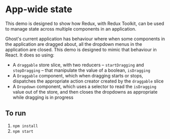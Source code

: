 # App-wide state

This demo is designed to show how Redux, with Redux Toolkit, can be used to manage state across multiple components in an application.

Ghost's current application has behaviour where when some components in the application are dragged about, all the dropdown menus in the application are closed. This demo is designed to mimic that behaviour in React. It does so using:

- A `draggable` store slice, with two reducers – `startDragging` and `stopDragging` – that manipulate the value of a boolean, `isDragging`
- A `Draggable` component, which when dragging starts or stops, dispatches the appropriate action creator created by the `draggable` slice
- A `Dropdown` component, which uses a selector to read the `isDragging` value out of the store, and then closes the dropdowns as appropriate while dragging is in progress

## To run

1. `npm install`
1. `npm start`
